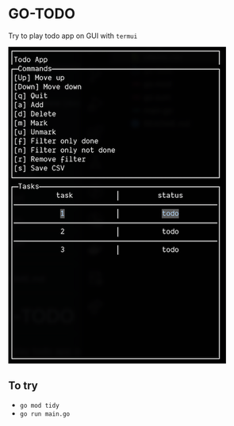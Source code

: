 # GO-TODO

Try to play todo app on GUI with `termui`

![image](./example.png)

## To try
- `go mod tidy`
- `go run main.go`